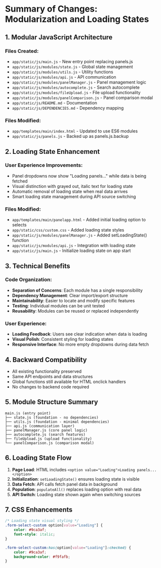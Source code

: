 # Summary of Changes: Modularization and Loading States

## 1. Modular JavaScript Architecture

### Files Created:
- `app/static/js/main.js` - New entry point replacing panels.js
- `app/static/js/modules/state.js` - Global state management
- `app/static/js/modules/utils.js` - Utility functions
- `app/static/js/modules/api.js` - API communication
- `app/static/js/modules/panelManager.js` - Panel management logic
- `app/static/js/modules/autocomplete.js` - Search autocomplete
- `app/static/js/modules/fileUpload.js` - File upload functionality
- `app/static/js/modules/panelComparison.js` - Panel comparison modal
- `app/static/js/README.md` - Documentation
- `app/static/js/DEPENDENCIES.md` - Dependency mapping

### Files Modified:
- `app/templates/main/index.html` - Updated to use ES6 modules
- `app/static/js/panels.js` - Backed up as panels.js.backup

## 2. Loading State Enhancement

### User Experience Improvements:
- Panel dropdowns now show "Loading panels..." while data is being fetched
- Visual distinction with grayed out, italic text for loading state
- Automatic removal of loading state when real data arrives
- Smart loading state management during API source switching

### Files Modified:
- `app/templates/main/panelapp.html` - Added initial loading option to selects
- `app/static/css/custom.css` - Added loading state styles
- `app/static/js/modules/panelManager.js` - Added setLoadingState() function
- `app/static/js/modules/api.js` - Integration with loading state
- `app/static/js/main.js` - Initialize loading state on app start

## 3. Technical Benefits

### Code Organization:
- **Separation of Concerns**: Each module has a single responsibility
- **Dependency Management**: Clear import/export structure
- **Maintainability**: Easier to locate and modify specific features
- **Testing**: Individual modules can be unit tested
- **Reusability**: Modules can be reused or replaced independently

### User Experience:
- **Loading Feedback**: Users see clear indication when data is loading
- **Visual Polish**: Consistent styling for loading states
- **Responsive Interface**: No more empty dropdowns during data fetch

## 4. Backward Compatibility

- All existing functionality preserved
- Same API endpoints and data structures
- Global functions still available for HTML onclick handlers
- No changes to backend code required

## 5. Module Structure Summary

```
main.js (entry point)
├── state.js (foundation - no dependencies)
├── utils.js (foundation - minimal dependencies)
├── api.js (communication layer)
├── panelManager.js (core panel logic)
├── autocomplete.js (search features)
├── fileUpload.js (upload functionality)
└── panelComparison.js (comparison modal)
```

## 6. Loading State Flow

1. **Page Load**: HTML includes `<option value="Loading">Loading panels...</option>`
2. **Initialization**: `setLoadingState()` ensures loading state is visible
3. **Data Fetch**: API calls fetch panel data in background
4. **Population**: `populateAll()` replaces loading option with real data
5. **API Switch**: Loading state shown again when switching sources

## 7. CSS Enhancements

```css
/* Loading state visual styling */
.form-select-custom option[value="Loading"] {
    color: #9ca3af;
    font-style: italic;
}

.form-select-custom:has(option[value="Loading"]:checked) {
    color: #9ca3af;
    background-color: #f9fafb;
}
```
